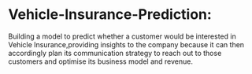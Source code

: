 # Vehicle-Insurance-Prediction:
Building a model to predict whether a customer would be interested in Vehicle Insurance,providing insights to the company because it can then accordingly plan its communication strategy to reach out to those customers and optimise its business model and revenue.
